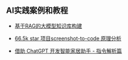## AI实践案例和教程

- [基于RAG的大模型知识库构建](./docs/knowledge.md)

- [66.5k star 项目screenshot-to-code 原理分析](./docs/screenshot_to_code.md)

- [借助 ChatGPT 开发智能家居助手 - 指令解析篇](./docs/smart_home.md)
